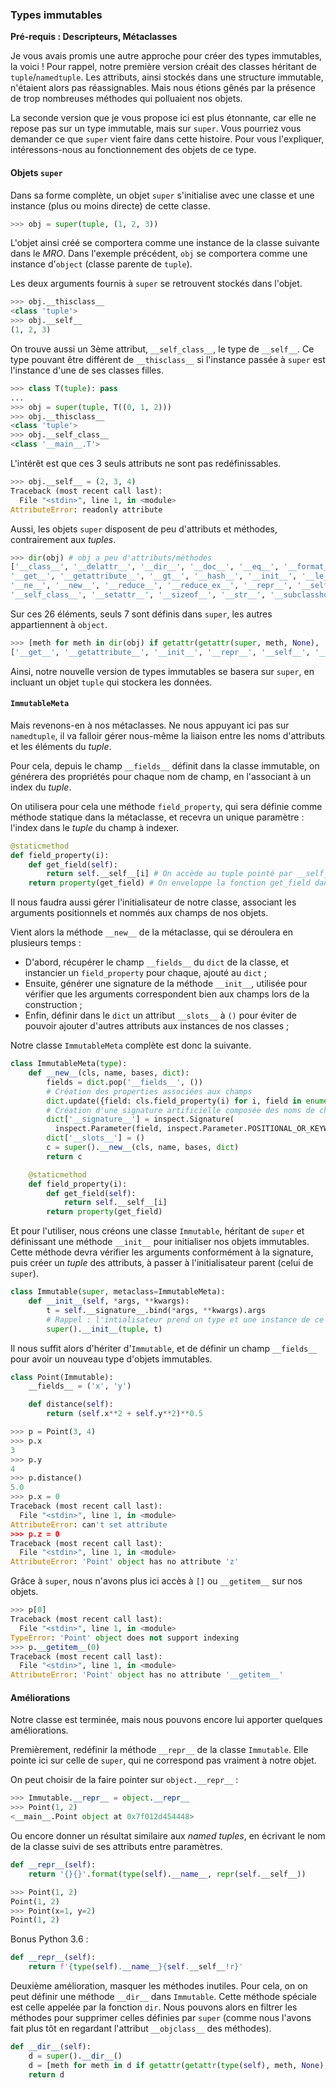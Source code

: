 ### Types immutables

**Pré-requis : Descripteurs, Métaclasses**

Je vous avais promis une autre approche pour créer des types immutables, la voici !
Pour rappel, notre première version créait des classes héritant de `tuple`/`namedtuple`.
Les attributs, ainsi stockés dans une structure immutable, n'étaient alors pas réassignables.
Mais nous étions gênés par la présence de trop nombreuses méthodes qui polluaient nos objets.

La seconde version que je vous propose ici est plus étonnante, car elle ne repose pas sur un type immutable, mais sur `super`.
Vous pourriez vous demander ce que `super` vient faire dans cette histoire.
Pour vous l'expliquer, intéressons-nous au fonctionnement des objets de ce type.

#### Objets `super`

Dans sa forme complète, un objet `super` s'initialise avec une classe et une instance (plus ou moins directe) de cette classe.

```python
>>> obj = super(tuple, (1, 2, 3))
```

L'objet ainsi créé se comportera comme une instance de la classe suivante dans le *MRO*.
Dans l'exemple précédent, `obj` se comportera comme une instance d'`object` (classe parente de `tuple`).

Les deux arguments fournis à `super` se retrouvent stockés dans l'objet.

```python
>>> obj.__thisclass__
<class 'tuple'>
>>> obj.__self__
(1, 2, 3)
```

On trouve aussi un 3ème attribut, `__self_class__`, le type de `__self__`.
Ce type pouvant être différent de `__thisclass__` si l'instance passée à `super` est l'instance d'une de ses classes filles.

```python
>>> class T(tuple): pass
...
>>> obj = super(tuple, T((0, 1, 2)))
>>> obj.__thisclass__
<class 'tuple'>
>>> obj.__self_class__
<class '__main__.T'>
```

L'intérêt est que ces 3 seuls attributs ne sont pas redéfinissables.

```python
>>> obj.__self__ = (2, 3, 4)
Traceback (most recent call last):
  File "<stdin>", line 1, in <module>
AttributeError: readonly attribute
```

Aussi, les objets `super` disposent de peu d'attributs et méthodes, contrairement aux *tuples*.

```python
>>> dir(obj) # obj a peu d'attributs/méthodes
['__class__', '__delattr__', '__dir__', '__doc__', '__eq__', '__format__', '__ge__',
'__get__', '__getattribute__', '__gt__', '__hash__', '__init__', '__le__', '__lt__',
'__ne__', '__new__', '__reduce__', '__reduce_ex__', '__repr__', '__self__',
'__self_class__', '__setattr__', '__sizeof__', '__str__', '__subclasshook__', '__thisclass__']
```

Sur ces 26 éléments, seuls 7 sont définis dans `super`, les autres appartiennent à `object`.

```python
>>> [meth for meth in dir(obj) if getattr(getattr(super, meth, None), '__objclass__', None) is super]
['__get__', '__getattribute__', '__init__', '__repr__', '__self__', '__self_class__', '__thisclass__']
```

Ainsi, notre nouvelle version de types immutables se basera sur `super`, en incluant un objet `tuple` qui stockera les données.

#### `ImmutableMeta`

Mais revenons-en à nos métaclasses.
Ne nous appuyant ici pas sur `namedtuple`, il va falloir gérer nous-même la liaison entre les noms d'attributs et les éléments du *tuple*.

Pour cela, depuis le champ `__fields__` définit dans la classe immutable, on générera des propriétés pour chaque nom de champ, en l'associant à un index du *tuple*.

On utilisera pour cela une méthode `field_property`, qui sera définie comme méthode statique dans la métaclasse, et recevra un unique paramètre : l'index dans le *tuple* du champ à indexer.

```python
@staticmethod
def field_property(i):
    def get_field(self):
        return self.__self__[i] # On accède au tuple pointé par __self__ et à l'élément d'index i
    return property(get_field) # On enveloppe la fonction get_field dans une property
```

Il nous faudra aussi gérer l'initialisateur de notre classe, associant les arguments positionnels et nommés aux champs de nos objets.

Vient alors la méthode `__new__` de la métaclasse, qui se déroulera en plusieurs temps :

* D'abord, récupérer le champ `__fields__` du `dict` de la classe, et instancier un `field_property` pour chaque, ajouté au `dict` ;
* Ensuite, générer une signature de la méthode `__init__`, utilisée pour vérifier que les arguments correspondent bien aux champs lors de la construction ;
* Enfin, définir dans le `dict` un attribut `__slots__` à `()` pour éviter de pouvoir ajouter d'autres attributs aux instances de nos classes ;

Notre classe `ImmutableMeta` complète est donc la suivante.

```python
class ImmutableMeta(type):
    def __new__(cls, name, bases, dict):
        fields = dict.pop('__fields__', ())
        # Création des properties associées aux champs
        dict.update({field: cls.field_property(i) for i, field in enumerate(fields)})
        # Création d'une signature artificielle composée des noms de champs
        dict['__signature__'] = inspect.Signature(
          inspect.Parameter(field, inspect.Parameter.POSITIONAL_OR_KEYWORD) for field in fields)
        dict['__slots__'] = ()
        c = super().__new__(cls, name, bases, dict)
        return c

    @staticmethod
    def field_property(i):
        def get_field(self):
            return self.__self__[i]
        return property(get_field)
```

Et pour l'utiliser, nous créons une classe `Immutable`, héritant de `super` et définissant une méthode `__init__` pour initialiser nos objets immutables.
Cette méthode devra vérifier les arguments conformément à la signature, puis créer un *tuple* des attributs, à passer à l'initialisateur parent (celui de `super`).

```python
class Immutable(super, metaclass=ImmutableMeta):
    def __init__(self, *args, **kwargs):
        t = self.__signature__.bind(*args, **kwargs).args
        # Rappel : l'intialisateur prend un type et une instance de ce type
        super().__init__(tuple, t)
```

Il nous suffit alors d'hériter d'`Immutable`, et de définir un champ `__fields__` pour avoir un nouveau type d'objets immutables.

```python
class Point(Immutable):
    __fields__ = ('x', 'y')

    def distance(self):
        return (self.x**2 + self.y**2)**0.5
```

```python
>>> p = Point(3, 4)
>>> p.x
3
>>> p.y
4
>>> p.distance()
5.0
>>> p.x = 0
Traceback (most recent call last):
  File "<stdin>", line 1, in <module>
AttributeError: can't set attribute
>>> p.z = 0
Traceback (most recent call last):
  File "<stdin>", line 1, in <module>
AttributeError: 'Point' object has no attribute 'z'
```

Grâce à `super`, nous n'avons plus ici accès à `[]` ou `__getitem__` sur nos objets.

```python
>>> p[0]
Traceback (most recent call last):
  File "<stdin>", line 1, in <module>
TypeError: 'Point' object does not support indexing
>>> p.__getitem__(0)
Traceback (most recent call last):
  File "<stdin>", line 1, in <module>
AttributeError: 'Point' object has no attribute '__getitem__'
```

#### Améliorations

Notre classe est terminée, mais nous pouvons encore lui apporter quelques améliorations.

Premièrement, redéfinir la méthode `__repr__` de la classe `Immutable`.
Elle pointe ici sur celle de `super`, qui ne correspond pas vraiment à notre objet.

On peut choisir de la faire pointer sur `object.__repr__` :

```python
>>> Immutable.__repr__ = object.__repr__
>>> Point(1, 2)
<__main__.Point object at 0x7f012d454448>
```

Ou encore donner un résultat similaire aux *named tuples*, en écrivant le nom de la classe suivi de ses attributs entre paramètres.

```python
def __repr__(self):
    return '{}{}'.format(type(self).__name__, repr(self.__self__))
```

```python
>>> Point(1, 2)
Point(1, 2)
>>> Point(x=1, y=2)
Point(1, 2)
```

Bonus Python 3.6 :

```python
def __repr__(self):
    return f'{type(self).__name__}{self.__self__!r}'
```

Deuxième amélioration, masquer les méthodes inutiles.
Pour cela, on on peut définir une méthode `__dir__` dans `Immutable`.
Cette méthode spéciale est celle appelée par la fonction `dir`.
Nous pouvons alors en filtrer les méthodes pour supprimer celles définies par `super` (comme nous l'avons fait plus tôt en regardant l'attribut `__objclass__` des méthodes).

```python
def __dir__(self):
    d = super().__dir__()
    d = [meth for meth in d if getattr(getattr(type(self), meth, None), '__objclass__', None) is not super]
    return d
```
